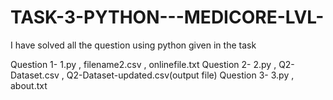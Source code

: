 # TASK-3-PYTHON---MEDICORE-LVL-
I have solved all the question using python given in the task

Question 1- 1.py , filename2.csv , onlinefile.txt
Question 2- 2.py , Q2-Dataset.csv , Q2-Dataset-updated.csv(output file)
Question 3- 3.py , about.txt

